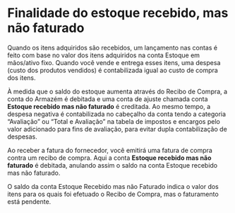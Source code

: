 # Finalidade do estoque recebido, mas não faturado



Quando os itens adquiridos são recebidos, um lançamento nas contas é feito com base no valor dos itens adquiridos na conta Estoque em mãos/ativo fixo. Quando você vende e entrega esses itens, uma despesa (custo dos produtos vendidos) é contabilizada igual ao custo de compra dos itens.


À medida que o saldo do estoque aumenta através do Recibo de Compra, a conta do Armazém é debitada e uma conta de ajuste chamada conta **Estoque recebido mas não faturado** é creditada. Ao mesmo tempo, a despesa negativa é contabilizada no cabeçalho da conta tendo a categoria “Avaliação” ou “Total e Avaliação” na tabela de impostos e encargos pelo valor adicionado para fins de avaliação, para evitar dupla contabilização de despesas.


Ao receber a fatura do fornecedor, você emitirá uma fatura de compra contra um recibo de compra. Aqui a conta **Estoque recebido mas não faturado** é debitada, anulando assim o saldo na conta Estoque recebido mas não faturado.


O saldo da conta Estoque Recebido mas não Faturado indica o valor dos itens para os quais foi efetuado o Recibo de Compra, mas o faturamento está pendente.



